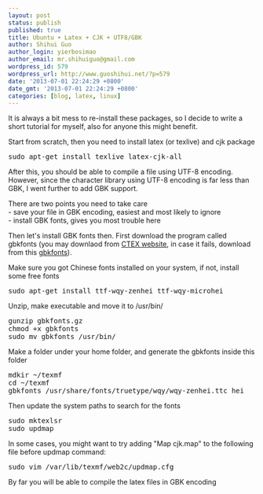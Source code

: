 ```yaml
---
layout: post
status: publish
published: true
title: Ubuntu + Latex + CJK + UTF8/GBK
author: Shihui Guo
author_login: yierbosimao
author_email: mr.shihuiguo@gmail.com
wordpress_id: 579
wordpress_url: http://www.guoshihui.net/?p=579
date: '2013-07-01 22:24:29 +0800'
date_gmt: '2013-07-01 22:24:29 +0800'
categories: [blog, latex, linux]
---
```

<p>It is always a bit mess to re-install these packages, so I decide to write a short tutorial for myself, also for anyone this might benefit.</p>
<p>Start from scratch, then you need to install latex (or texlive) and cjk package</p>
<pre>
sudo apt-get install texlive latex-cjk-all
</pre>
<p>After this, you should be able to compile a file using UTF-8 encoding. However, since the character library using UTF-8 encoding is far less than GBK, I went further to add GBK support.</p>
<p>There are two points you need to take care<br />
- save your file in GBK encoding, easiest and most likely to ignore<br />
- install GBK fonts, gives you most trouble here</p>
<p>Then let's install GBK fonts then. First download the program called gbkfonts (you may downlaod from <a href="http://www.ctex.org/documents/shredder/src/gbkfonts.gz">CTEX website</a>, in case it fails, download from this <a href="http://www.guoshihui.net/wp-content/uploads/2013/07/gbkfonts.gz">gbkfonts</a>).</p>
<p>Make sure you got Chinese fonts installed on your system, if not, install some free fonts</p>
<pre>
sudo apt-get install ttf-wqy-zenhei ttf-wqy-microhei
</pre>
<p>Unzip, make executable and move it to /usr/bin/ </p>
<pre>
gunzip gbkfonts.gz
chmod +x gbkfonts
sudo mv gbkfonts /usr/bin/
</pre>
<p>Make a folder under your home folder, and generate the gbkfonts inside this folder</p>
<pre>
mdkir ~/texmf
cd ~/texmf
gbkfonts /usr/share/fonts/truetype/wqy/wqy-zenhei.ttc hei
</pre>
<p>Then update the system paths to search for the fonts</p>
<pre>
sudo mktexlsr
sudo updmap
</pre>
<p>In some cases, you might want to try adding "Map cjk.map" to the following file before updmap command:</p>
<pre>
sudo vim /var/lib/texmf/web2c/updmap.cfg
</pre>
<p>By far you will be able to compile the latex files in GBK encoding</p>
